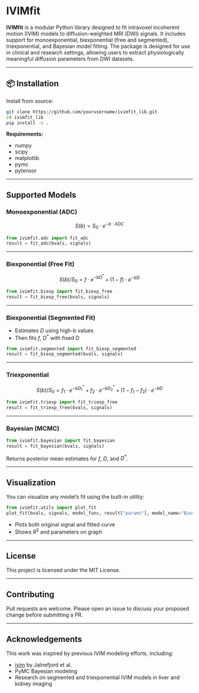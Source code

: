 # IVIMfit

**IVIMfit** is a modular Python library designed to fit intravoxel incoherent motion (IVIM) models to diffusion-weighted MRI (DWI) signals. It includes support for monoexponential, biexponential (free and segmented), triexponential, and Bayesian model fitting. The package is designed for use in clinical and research settings, allowing users to extract physiologically meaningful diffusion parameters from DWI datasets.

---

## 📦 Installation

Install from source:

```bash
git clone https://github.com/yourusername/ivimfit_lib.git
cd ivimfit_lib
pip install -e .
```

**Requirements:**

- numpy  
- scipy  
- matplotlib  
- pymc  
- pytensor  


---

##  Supported Models

###  Monoexponential (ADC)

$$ S(b) = S_0 \cdot e^{-b \cdot ADC} $$

```python
from ivimfit.adc import fit_adc
result = fit_adc(bvals, signals)
```

---

###  Biexponential (Free Fit)

$$ S(b)/S_0 = f \cdot e^{-b D^*} + (1-f) \cdot e^{-b D} $$

```python
from ivimfit.biexp import fit_biexp_free
result = fit_biexp_free(bvals, signals)
```

---

###  Biexponential (Segmented Fit)

- Estimates $D$ using high-b values  
- Then fits $f$, $D^*$ with fixed $D$

```python
from ivimfit.segmented import fit_biexp_segmented
result = fit_biexp_segmented(bvals, signals)
```

---

###  Triexponential

$$ S(b)/S_0 = f_1 \cdot e^{-b D_1^*} + f_2 \cdot e^{-b D_2^*} + (1 - f_1 - f_2) \cdot e^{-b D} $$

```python
from ivimfit.triexp import fit_triexp_free
result = fit_triexp_free(bvals, signals)
```

---

###  Bayesian (MCMC)

```python
from ivimfit.bayesian import fit_bayesian
result = fit_bayesian(bvals, signals)
```

Returns posterior mean estimates for $f$, $D$, and $D^*$.

---

##  Visualization

You can visualize any model’s fit using the built-in utility:

```python
from ivimfit.utils import plot_fit
plot_fit(bvals, signals, model_func, result["params"], model_name="Biexponential")
```

- Plots both original signal and fitted curve  
- Shows $R^2$ and parameters on graph

---

##  License

This project is licensed under the MIT License.

---

##  Contributing

Pull requests are welcome. Please open an issue to discuss your proposed change before submitting a PR.

---

##  Acknowledgements

This work was inspired by previous IVIM modeling efforts, including:

- [ivim](https://github.com/DevelopmentalImagingMCRI/ivim) by Jalnefjord et al.  
- PyMC Bayesian modeling  
- Research on segmented and triexponential IVIM models in liver and kidney imaging
